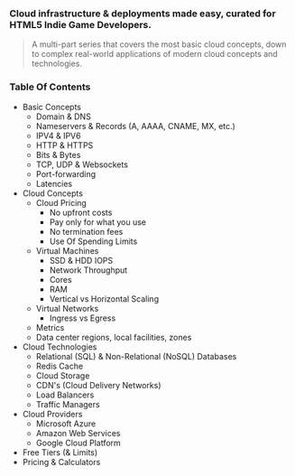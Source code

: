 ### Cloud infrastructure &amp; deployments made easy, curated for HTML5 Indie Game Developers.
> A multi-part series that covers the most basic cloud concepts, down to complex real-world applications of modern cloud concepts and technologies.

### Table Of Contents

- Basic Concepts
  - Domain & DNS
  - Nameservers & Records (A, AAAA, CNAME, MX, etc.)
  - IPV4 & IPV6
  - HTTP & HTTPS
  - Bits & Bytes
  - TCP, UDP & Websockets
  - Port-forwarding
  - Latencies
- Cloud Concepts
  - Cloud Pricing
    - No upfront costs
    - Pay only for what you use
    - No termination fees
    - Use Of Spending Limits
  - Virtual Machines
    - SSD & HDD IOPS
    - Network Throughput
    - Cores
    - RAM
    - Vertical vs Horizontal Scaling
  - Virtual Networks
    - Ingress vs Egress
  - Metrics
  - Data center regions, local facilities, zones
- Cloud Technologies
  - Relational (SQL) & Non-Relational (NoSQL) Databases
  - Redis Cache
  - Cloud Storage
  - CDN's (Cloud Delivery Networks)
  - Load Balancers
  - Traffic Managers
- Cloud Providers
  - Microsoft Azure
  - Amazon Web Services
  - Google Cloud Platform
- Free Tiers (& Limits)
- Pricing & Calculators
  
